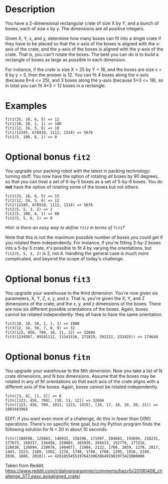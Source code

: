 # Description

You have a 2-dimensional rectangular crate of size X by Y, and a bunch of boxes, each of size x by y. The dimensions are all positive integers.

Given X, Y, x, and y, determine how many boxes can fit into a single crate if they have to be placed so that the x-axis of the boxes is aligned with the x-axis of the crate, and the y-axis of the boxes is aligned with the y-axis of the crate. That is, you can't rotate the boxes. The best you can do is to build a rectangle of boxes as large as possible in each dimension.

For instance, if the crate is size X = 25 by Y = 18, and the boxes are size x = 6 by y = 5, then the answer is 12. You can fit 4 boxes along the x-axis (because 6\*4 <= 25), and 3 boxes along the y-axis (because 5\*3 <= 18), so in total you can fit 4*3 = 12 boxes in a rectangle.

# Examples

    fit1(25, 18, 6, 5) => 12
    fit1(10, 10, 1, 1) => 100
    fit1(12, 34, 5, 6) => 10
    fit1(12345, 678910, 1112, 1314) => 5676
    fit1(5, 100, 6, 1) => 0

# Optional bonus `fit2`

You upgrade your packing robot with the latest in packing technology: turning stuff. You now have the option of rotating *all* boxes by 90 degrees, so that you can treat a set of 6-by-5 boxes as a set of 5-by-6 boxes. You do **not** have the option of rotating some of the boxes but not others.

    fit2(25, 18, 6, 5) => 15
    fit2(12, 34, 5, 6) => 12
    fit2(12345, 678910, 1112, 1314) => 5676
    fit2(5, 5, 3, 2) => 2
    fit2(5, 100, 6, 1) => 80
    fit2(5, 5, 6, 1) => 0

*Hint: is there an easy way to define `fit2` in terms of `fit1`?*

Note that this is not the maximum possible number of boxes you could get if you rotated them independently. For instance, if you're fitting 3-by-2 boxes into a 5-by-5 crate, it's possible to fit 4 by varying the orientations, but `fit2(5, 5, 3, 2)` is 2, not 4. Handling the general case is much more complicated, and beyond the scope of today's challenge.

# Optional bonus `fit3`

You upgrade your warehouse to the third dimension. You're now given six parameters, X, Y, Z, x, y, and z. That is, you're given the X, Y, and Z dimensions of the crate, and the x, y, and z dimensions of the boxes. There are now six different possible orientations of the boxes. Again, boxes cannot be rotated independently: they all have to have the same orientation.

    fit3(10, 10, 10, 1, 1, 1) => 1000
    fit3(12, 34, 56, 7, 8, 9) => 32
    fit3(123, 456, 789, 10, 11, 12) => 32604
    fit3(1234567, 89101112, 13141516, 171819, 202122, 232425)) => 174648

# Optional bonus `fitn`

You upgrade your warehouse to the Nth dimension. Now you take a list of N crate dimensions, and N box dimensions. Assume that the boxes may be rotated in any of N! orientations so that each axis of the crate aligns with a different axis of the boxes. Again, boxes cannot be rotated independently.

    fitn([3, 4], [1, 2]) => 6
    fitn([123, 456, 789], [10, 11, 12]) => 32604
    fitn([123, 456, 789, 1011, 1213, 1415], [16, 17, 18, 19, 20, 21]) => 1883443968

EDIT: if you want even more of a challenge, do this in fewer than O(N!) operations. There's no specific time goal, but my Python program finds the following solution for N = 20 in about 10 seconds:

    fitn([180598, 125683, 146932, 158296, 171997, 204683, 193694, 216231, 177673, 169317, 216456, 220003, 165939, 205613, 152779, 177216, 128838, 126894, 210076, 148407], [1984, 2122, 1760, 2059, 1278, 2017, 1443, 2223, 2169, 1502, 1274, 1740, 1740, 1768, 1295, 1916, 2249, 2036, 1886, 2010]) => 4281855455197643306306491981973422080000

Taken from Reddit: https://www.reddit.com/r/dailyprogrammer/comments/bazy5j/20190408_challenge_377_easy_axisaligned_crate/